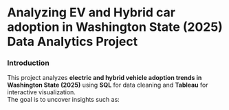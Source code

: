 # Analyzing EV and Hybrid car adoption in Washington State (2025) Data Analytics Project

### Introduction
This project analyzes **electric and hybrid vehicle adoption trends in Washington State (2025)** using **SQL** for data cleaning and **Tableau** for interactive visualization.  
The goal is to uncover insights such as:

